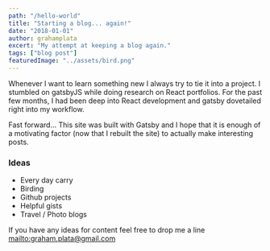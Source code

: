 ```yaml
---
path: "/hello-world"
title: "Starting a blog... again!"
date: "2018-01-01"
author: grahamplata
excert: "My attempt at keeping a blog again."
tags: ["blog post"]
featuredImage: "../assets/bird.png"
---
```


Whenever I want to learn something new I always try to tie it into a project. I stumbled on gatsbyJS while doing research on React portfolios. For the past few months, I had been deep into React development and gatsby dovetailed right into my workflow.

Fast forward... This site was built with Gatsby and I hope that it is enough of a motivating factor (now that I rebuilt the site) to actually make interesting posts.

### Ideas

- Every day carry
- Birding
- Github projects
- Helpful gists
- Travel / Photo blogs

If you have any ideas for content feel free to drop me a line <mailto:graham.plata@gmail.com>
